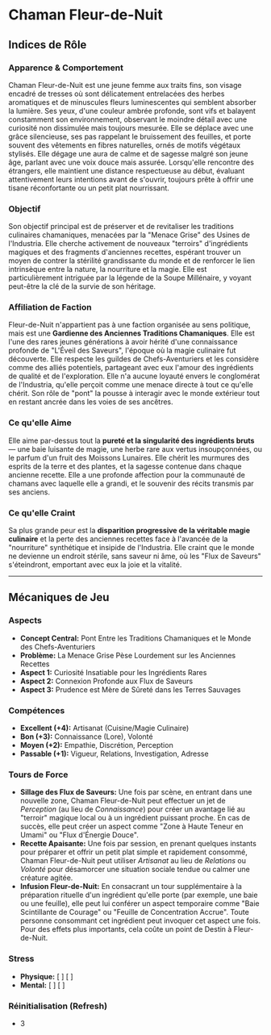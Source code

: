 # Chaman Fleur-de-Nuit

## Indices de Rôle

### Apparence & Comportement
Chaman Fleur-de-Nuit est une jeune femme aux traits fins, son visage encadré de tresses où sont délicatement entrelacées des herbes aromatiques et de minuscules fleurs luminescentes qui semblent absorber la lumière. Ses yeux, d'une couleur ambrée profonde, sont vifs et balayent constamment son environnement, observant le moindre détail avec une curiosité non dissimulée mais toujours mesurée. Elle se déplace avec une grâce silencieuse, ses pas rappelant le bruissement des feuilles, et porte souvent des vêtements en fibres naturelles, ornés de motifs végétaux stylisés. Elle dégage une aura de calme et de sagesse malgré son jeune âge, parlant avec une voix douce mais assurée. Lorsqu'elle rencontre des étrangers, elle maintient une distance respectueuse au début, évaluant attentivement leurs intentions avant de s'ouvrir, toujours prête à offrir une tisane réconfortante ou un petit plat nourrissant.

### Objectif
Son objectif principal est de préserver et de revitaliser les traditions culinaires chamaniques, menacées par la "Menace Grise" des Usines de l'Industria. Elle cherche activement de nouveaux "terroirs" d'ingrédients magiques et des fragments d'anciennes recettes, espérant trouver un moyen de contrer la stérilité grandissante du monde et de renforcer le lien intrinsèque entre la nature, la nourriture et la magie. Elle est particulièrement intriguée par la légende de la Soupe Millénaire, y voyant peut-être la clé de la survie de son héritage.

### Affiliation de Faction
Fleur-de-Nuit n'appartient pas à une faction organisée au sens politique, mais est une **Gardienne des Anciennes Traditions Chamaniques**. Elle est l'une des rares jeunes générations à avoir hérité d'une connaissance profonde de "L'Éveil des Saveurs", l'époque où la magie culinaire fut découverte. Elle respecte les guildes de Chefs-Aventuriers et les considère comme des alliés potentiels, partageant avec eux l'amour des ingrédients de qualité et de l'exploration. Elle n'a aucune loyauté envers le conglomérat de l'Industria, qu'elle perçoit comme une menace directe à tout ce qu'elle chérit. Son rôle de "pont" la pousse à interagir avec le monde extérieur tout en restant ancrée dans les voies de ses ancêtres.

### Ce qu'elle Aime
Elle aime par-dessus tout la **pureté et la singularité des ingrédients bruts** — une baie luisante de magie, une herbe rare aux vertus insoupçonnées, ou le parfum d'un fruit des Moissons Lunaires. Elle chérit les murmures des esprits de la terre et des plantes, et la sagesse contenue dans chaque ancienne recette. Elle a une profonde affection pour la communauté de chamans avec laquelle elle a grandi, et le souvenir des récits transmis par ses anciens.

### Ce qu'elle Craint
Sa plus grande peur est la **disparition progressive de la véritable magie culinaire** et la perte des anciennes recettes face à l'avancée de la "nourriture" synthétique et insipide de l'Industria. Elle craint que le monde ne devienne un endroit stérile, sans saveur ni âme, où les "Flux de Saveurs" s'éteindront, emportant avec eux la joie et la vitalité.

---

## Mécaniques de Jeu

### Aspects

*   **Concept Central:** Pont Entre les Traditions Chamaniques et le Monde des Chefs-Aventuriers
*   **Problème:** La Menace Grise Pèse Lourdement sur les Anciennes Recettes
*   **Aspect 1:** Curiosité Insatiable pour les Ingrédients Rares
*   **Aspect 2:** Connexion Profonde aux Flux de Saveurs
*   **Aspect 3:** Prudence est Mère de Sûreté dans les Terres Sauvages

### Compétences

*   **Excellent (+4):** Artisanat (Cuisine/Magie Culinaire)
*   **Bon (+3):** Connaissance (Lore), Volonté
*   **Moyen (+2):** Empathie, Discrétion, Perception
*   **Passable (+1):** Vigueur, Relations, Investigation, Adresse

### Tours de Force

*   **Sillage des Flux de Saveurs:** Une fois par scène, en entrant dans une nouvelle zone, Chaman Fleur-de-Nuit peut effectuer un jet de *Perception* (au lieu de *Connaissance*) pour créer un avantage lié au "terroir" magique local ou à un ingrédient puissant proche. En cas de succès, elle peut créer un aspect comme "Zone à Haute Teneur en Umami" ou "Flux d'Énergie Douce".
*   **Recette Apaisante:** Une fois par session, en prenant quelques instants pour préparer et offrir un petit plat simple et rapidement consommé, Chaman Fleur-de-Nuit peut utiliser *Artisanat* au lieu de *Relations* ou *Volonté* pour désamorcer une situation sociale tendue ou calmer une créature agitée.
*   **Infusion Fleur-de-Nuit:** En consacrant un tour supplémentaire à la préparation rituelle d'un ingrédient qu'elle porte (par exemple, une baie ou une feuille), elle peut lui conférer un aspect temporaire comme "Baie Scintillante de Courage" ou "Feuille de Concentration Accrue". Toute personne consommant cet ingrédient peut invoquer cet aspect une fois. Pour des effets plus importants, cela coûte un point de Destin à Fleur-de-Nuit.

### Stress

*   **Physique:** [ ] [ ]
*   **Mental:** [ ] [ ]

### Réinitialisation (Refresh)

*   3